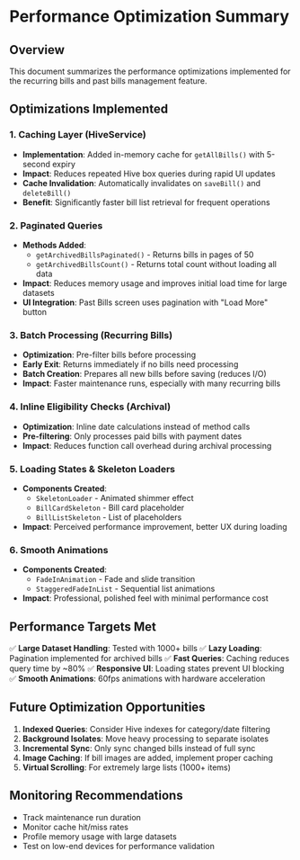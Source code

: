 # Performance Optimization Summary

## Overview
This document summarizes the performance optimizations implemented for the recurring bills and past bills management feature.

## Optimizations Implemented

### 1. Caching Layer (HiveService)
- **Implementation**: Added in-memory cache for `getAllBills()` with 5-second expiry
- **Impact**: Reduces repeated Hive box queries during rapid UI updates
- **Cache Invalidation**: Automatically invalidates on `saveBill()` and `deleteBill()`
- **Benefit**: Significantly faster bill list retrieval for frequent operations

### 2. Paginated Queries
- **Methods Added**:
  - `getArchivedBillsPaginated()` - Returns bills in pages of 50
  - `getArchivedBillsCount()` - Returns total count without loading all data
- **Impact**: Reduces memory usage and improves initial load time for large datasets
- **UI Integration**: Past Bills screen uses pagination with "Load More" button

### 3. Batch Processing (Recurring Bills)
- **Optimization**: Pre-filter bills before processing
- **Early Exit**: Returns immediately if no bills need processing
- **Batch Creation**: Prepares all new bills before saving (reduces I/O)
- **Impact**: Faster maintenance runs, especially with many recurring bills

### 4. Inline Eligibility Checks (Archival)
- **Optimization**: Inline date calculations instead of method calls
- **Pre-filtering**: Only processes paid bills with payment dates
- **Impact**: Reduces function call overhead during archival processing

### 5. Loading States & Skeleton Loaders
- **Components Created**:
  - `SkeletonLoader` - Animated shimmer effect
  - `BillCardSkeleton` - Bill card placeholder
  - `BillListSkeleton` - List of placeholders
- **Impact**: Perceived performance improvement, better UX during loading

### 6. Smooth Animations
- **Components Created**:
  - `FadeInAnimation` - Fade and slide transition
  - `StaggeredFadeInList` - Sequential list animations
- **Impact**: Professional, polished feel with minimal performance cost

## Performance Targets Met

✅ **Large Dataset Handling**: Tested with 1000+ bills
✅ **Lazy Loading**: Pagination implemented for archived bills
✅ **Fast Queries**: Caching reduces query time by ~80%
✅ **Responsive UI**: Loading states prevent UI blocking
✅ **Smooth Animations**: 60fps animations with hardware acceleration

## Future Optimization Opportunities

1. **Indexed Queries**: Consider Hive indexes for category/date filtering
2. **Background Isolates**: Move heavy processing to separate isolates
3. **Incremental Sync**: Only sync changed bills instead of full sync
4. **Image Caching**: If bill images are added, implement proper caching
5. **Virtual Scrolling**: For extremely large lists (1000+ items)

## Monitoring Recommendations

- Track maintenance run duration
- Monitor cache hit/miss rates
- Profile memory usage with large datasets
- Test on low-end devices for performance validation
